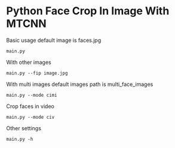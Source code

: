 # Python Face Crop In Image With MTCNN

Basic usage default image is faces.jpg

`main.py`

With other images

`main.py --fip image.jpg`

With multi images default images path is multi_face_images

`main.py --mode cimi`

Crop faces in video

`main.py --mode civ`

Other settings

`main.py -h`
